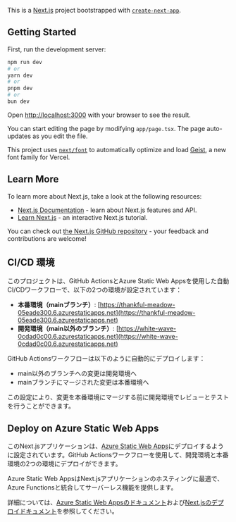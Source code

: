 This is a [Next.js](https://nextjs.org) project bootstrapped with [`create-next-app`](https://nextjs.org/docs/app/api-reference/cli/create-next-app).

## Getting Started

First, run the development server:

```bash
npm run dev
# or
yarn dev
# or
pnpm dev
# or
bun dev
```

Open [http://localhost:3000](http://localhost:3000) with your browser to see the result.

You can start editing the page by modifying `app/page.tsx`. The page auto-updates as you edit the file.

This project uses [`next/font`](https://nextjs.org/docs/app/building-your-application/optimizing/fonts) to automatically optimize and load [Geist](https://vercel.com/font), a new font family for Vercel.

## Learn More

To learn more about Next.js, take a look at the following resources:

- [Next.js Documentation](https://nextjs.org/docs) - learn about Next.js features and API.
- [Learn Next.js](https://nextjs.org/learn) - an interactive Next.js tutorial.

You can check out [the Next.js GitHub repository](https://github.com/vercel/next.js) - your feedback and contributions are welcome!

## CI/CD 環境

このプロジェクトは、GitHub ActionsとAzure Static Web Appsを使用した自動CI/CDワークフローで、以下の2つの環境が設定されています：

- **本番環境（mainブランチ）**: [https://thankful-meadow-05eade300.6.azurestaticapps.net](https://thankful-meadow-05eade300.6.azurestaticapps.net)
- **開発環境（main以外のブランチ）**: [https://white-wave-0cdad0c00.6.azurestaticapps.net](https://white-wave-0cdad0c00.6.azurestaticapps.net)

GitHub Actionsワークフローは以下のように自動的にデプロイします：
- main以外のブランチへの変更は開発環境へ
- mainブランチにマージされた変更は本番環境へ

この設定により、変更を本番環境にマージする前に開発環境でレビューとテストを行うことができます。

## Deploy on Azure Static Web Apps

このNext.jsアプリケーションは、[Azure Static Web Apps](https://azure.microsoft.com/services/app-service/static/)にデプロイするように設定されています。GitHub Actionsワークフローを使用して、開発環境と本番環境の2つの環境にデプロイができます。

Azure Static Web AppsはNext.jsアプリケーションのホスティングに最適で、Azure Functionsと統合してサーバーレス機能を提供します。

詳細については、[Azure Static Web Appsのドキュメント](https://docs.microsoft.com/azure/static-web-apps/)および[Next.jsのデプロイドキュメント](https://nextjs.org/docs/app/building-your-application/deploying)を参照してください。
